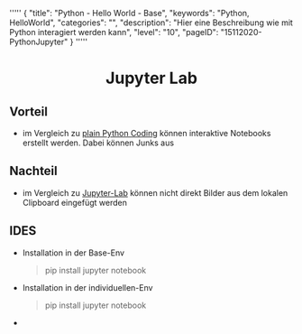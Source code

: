 '''''
{
"title": "Python - Hello World - Base",
"keywords": "Python, HelloWorld",
"categories": "",
"description": "Hier eine Beschreibung wie mit Python interagiert werden kann",
"level": "10",
"pageID": "15112020-PythonJupyter"
}
'''''


<center><h1>Jupyter Lab</h1></center>

## Vorteil
- im Vergleich zu [plain Python Coding](15112020-PythonBaseEnvironment) können interaktive Notebooks erstellt werden. Dabei können Junks aus 

## Nachteil
- im Vergleich zu [Jupyter-Lab](15112020-PythonJupyterLAB) können nicht direkt Bilder aus dem lokalen Clipboard eingefügt werden


## IDES
- Installation in der Base-Env
  > pip install jupyter notebook
- Installation in der individuellen-Env
  > pip install jupyter notebook
- 